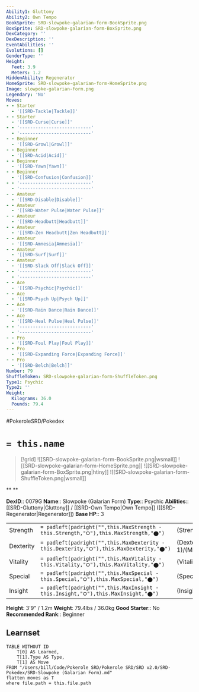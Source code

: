 ```yaml
---
Ability1: Gluttony
Ability2: Own Tempo
BookSprite: SRD-slowpoke-galarian-form-BookSprite.png
BoxSprite: SRD-slowpoke-galarian-form-BoxSprite.png
DexCategory: ''
DexDescription: ''
EventAbilities: ''
Evolutions: []
GenderType: ''
Height:
  Feet: 3.9
  Meters: 1.2
HiddenAbility: Regenerator
HomeSprite: SRD-slowpoke-galarian-form-HomeSprite.png
Image: slowpoke-galarian-form.png
Legendary: 'No'
Moves:
- - Starter
  - '[[SRD-Tackle|Tackle]]'
- - Starter
  - '[[SRD-Curse|Curse]]'
- - '---------------------------'
  - '---------------------------'
- - Beginner
  - '[[SRD-Growl|Growl]]'
- - Beginner
  - '[[SRD-Acid|Acid]]'
- - Beginner
  - '[[SRD-Yawn|Yawn]]'
- - Beginner
  - '[[SRD-Confusion|Confusion]]'
- - '---------------------------'
  - '---------------------------'
- - Amateur
  - '[[SRD-Disable|Disable]]'
- - Amateur
  - '[[SRD-Water Pulse|Water Pulse]]'
- - Amateur
  - '[[SRD-Headbutt|Headbutt]]'
- - Amateur
  - '[[SRD-Zen Headbutt|Zen Headbutt]]'
- - Amateur
  - '[[SRD-Amnesia|Amnesia]]'
- - Amateur
  - '[[SRD-Surf|Surf]]'
- - Amateur
  - '[[SRD-Slack Off|Slack Off]]'
- - '---------------------------'
  - '---------------------------'
- - Ace
  - '[[SRD-Psychic|Psychic]]'
- - Ace
  - '[[SRD-Psych Up|Psych Up]]'
- - Ace
  - '[[SRD-Rain Dance|Rain Dance]]'
- - Ace
  - '[[SRD-Heal Pulse|Heal Pulse]]'
- - '---------------------------'
  - '---------------------------'
- - Pro
  - '[[SRD-Foul Play|Foul Play]]'
- - Pro
  - '[[SRD-Expanding Force|Expanding Force]]'
- - Pro
  - '[[SRD-Belch|Belch]]'
Number: 79
ShuffleToken: SRD-slowpoke-galarian-form-ShuffleToken.png
Type1: Psychic
Type2: ''
Weight:
  Kilograms: 36.0
  Pounds: 79.4
---
```


#PokeroleSRD/Pokedex

# `= this.name`

> [!grid]
> ![[SRD-slowpoke-galarian-form-BookSprite.png|wsmall]]
> ![[SRD-slowpoke-galarian-form-HomeSprite.png]]
> ![[SRD-slowpoke-galarian-form-BoxSprite.png|htiny]]
> ![[SRD-slowpoke-galarian-form-ShuffleToken.png|wsmall]]


**
**

**DexID**:: 0079G
**Name**:: Slowpoke (Galarian Form)
**Type**:: Psychic
**Abilities**:: [[SRD-Gluttony|Gluttony]] / [[SRD-Own Tempo|Own Tempo]] ([[SRD-Regenerator|Regenerator]])
**Base HP**:: 3

|           |                                                                                        |                                          |
| --------- | -------------------------------------------------------------------------------------- | ---------------------------------------- |
| Strength  | `= padleft(padright("",this.MaxStrength - this.Strength,"⭘"),this.MaxStrength,"⬤")`    | (Strength::2)/(MaxStrength::4)   |
| Dexterity | `= padleft(padright("",this.MaxDexterity - this.Dexterity,"⭘"),this.MaxDexterity,"⬤")` | (Dexterity:: 1)/(MaxDexterity::2) |
| Vitality  | `= padleft(padright("",this.MaxVitality - this.Vitality,"⭘"),this.MaxVitality,"⬤")`    | (Vitality::2)/(MaxVitality::4)   |
| Special   | `= padleft(padright("",this.MaxSpecial - this.Special,"⭘"),this.MaxSpecial,"⬤")`       | (Special::1)/(MaxSpecial::3)     |
| Insight   | `= padleft(padright("",this.MaxInsight - this.Insight,"⭘"),this.MaxInsight,"⬤")`       | (Insight::1)/(MaxInsight::3)     |

**Height**: 3'9" / 1.2m
**Weight**: 79.4lbs / 36.0kg
**Good Starter**:: No
**Recommended Rank**:: Beginner

## Learnset

```dataview
TABLE WITHOUT ID
    T[0] AS Learned,
    T[1].Type AS Type,
    T[1] AS Move
FROM "/Users/bill/Code/Pokerole SRD/Pokerole SRD/SRD v2.0/SRD-Pokedex/SRD-Slowpoke (Galarian Form).md"
flatten moves as T
where file.path = this.file.path
```
